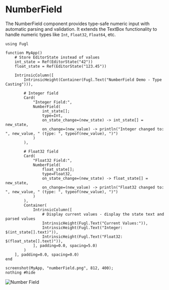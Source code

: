 # NumberField

The NumberField component provides type-safe numeric input with automatic parsing and validation. It extends the TextBox functionality to handle numeric types like `Int`, `Float32`, `Float64`, etc.

``` @example NumberFieldExample
using Fugl

function MyApp()
    # Store EditorState instead of values
    int_state = Ref(EditorState("42"))
    float_state = Ref(EditorState("123.45"))

    IntrinsicColumn([
        IntrinsicHeight(Container(Fugl.Text("NumberField Demo - Type Casting"))),

        # Integer field
        Card(
            "Integer Field:",
            NumberField(
                int_state[];
                type=Int,
                on_state_change=(new_state) -> int_state[] = new_state,
                on_change=(new_value) -> println("Integer changed to: ", new_value, " (type: ", typeof(new_value), ")")
            )
        ),

        # Float32 field
        Card(
            "Float32 Field:",
            NumberField(
                float_state[];
                type=Float32,
                on_state_change=(new_state) -> float_state[] = new_state,
                on_change=(new_value) -> println("Float32 changed to: ", new_value, " (type: ", typeof(new_value), ")")
            )
        ),
        Container(
            IntrinsicColumn([
                # Display current values - display the state text and parsed values
                IntrinsicHeight(Fugl.Text("Current Values:")),
                IntrinsicHeight(Fugl.Text("Integer: $(int_state[].text)")),
                IntrinsicHeight(Fugl.Text("Float32: $(float_state[].text)")),
            ], padding=0.0, spacing=5.0)
        )
    ], padding=0.0, spacing=0.0)
end

screenshot(MyApp, "numberField.png", 812, 400);
nothing #hide
```

![Number Field](numberField.png)
